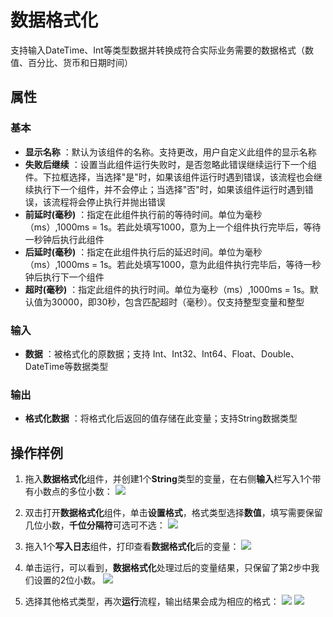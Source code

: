# 数据格式化

支持输入DateTime、Int等类型数据并转换成符合实际业务需要的数据格式（数值、百分比、货币和日期时间）

## 属性

### 基本

- **显示名称** ：默认为该组件的名称。支持更改，用户自定义此组件的显示名称
- **失败后继续** ：设置当此组件运行失败时，是否忽略此错误继续运行下一个组件。下拉框选择，当选择"是"时，如果该组件运行时遇到错误，该流程也会继续执行下一个组件，并不会停止；当选择"否"时，如果该组件运行时遇到错误，该流程将会停止执行并抛出错误
- **前延时(毫秒)** ：指定在此组件执行前的等待时间。单位为毫秒（ms）,1000ms = 1s。若此处填写1000，意为上一个组件执行完毕后，等待一秒钟后执行此组件
- **后延时(毫秒)** ：指定在此组件执行后的延迟时间。单位为毫秒（ms）,1000ms = 1s。若此处填写1000，意为此组件执行完毕后，等待一秒钟后执行下一个组件
- **超时(毫秒)** ：指定此组件的执行时间。单位为毫秒（ms）,1000ms = 1s。默认值为30000，即30秒，包含匹配超时（毫秒）。仅支持整型变量和整型


### 输入

- **数据** ：被格式化的原数据；支持 Int、Int32、Int64、Float、Double、DateTime等数据类型

### 输出

- **格式化数据** ：将格式化后返回的值存储在此变量；支持String数据类型

## 操作样例

1. 拖入**数据格式化**组件，并创建1个**String**类型的变量，在右侧**输入**栏写入1个带有小数点的多位小数：
	![](https://docimages.blob.core.chinacloudapi.cn/images/Activities/FormatData1.png)

2. 双击打开**数据格式化**组件，单击**设置格式**，格式类型选择**数值**，填写需要保留几位小数，**千位分隔符**可选可不选：
	![](https://docimages.blob.core.chinacloudapi.cn/images/Activities/FormatData2.png)

3. 拖入1个**写入日志**组件，打印查看**数据格式化**后的变量：
	![](https://docimages.blob.core.chinacloudapi.cn/images/Activities/FormatData3.png)

4. 单击运行，可以看到，**数据格式化**处理过后的变量结果，只保留了第2步中我们设置的2位小数。
	![](https://docimages.blob.core.chinacloudapi.cn/images/Activities/FormatData4.png)

5. 选择其他格式类型，再次**运行**流程，输出结果会成为相应的格式：
	![](https://docimages.blob.core.chinacloudapi.cn/images/Activities/FormatData5.png)
	![](https://docimages.blob.core.chinacloudapi.cn/images/Activities/FormatData6.png)
